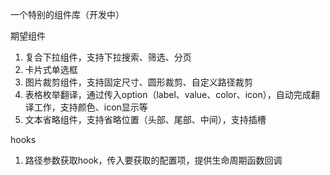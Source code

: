 一个特别的组件库（开发中）

期望组件
1. 复合下拉组件，支持下拉搜索、筛选、分页
2. 卡片式单选框
3. 图片裁剪组件，支持固定尺寸、圆形裁剪、自定义路径裁剪
4. 表格枚举翻译，通过传入option（label、value、color、icon），自动完成翻译工作，支持颜色、icon显示等
5. 文本省略组件，支持省略位置（头部、尾部、中间），支持插槽

hooks
1. 路径参数获取hook，传入要获取的配置项，提供生命周期函数回调
